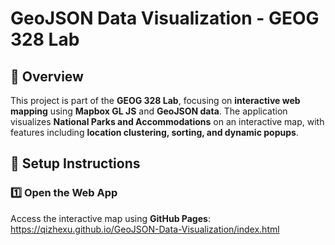  # GeoJSON Data Visualization - GEOG 328 Lab

## 📖 Overview
This project is part of the **GEOG 328 Lab**, focusing on **interactive web mapping** using **Mapbox GL JS** and **GeoJSON data**. The application visualizes **National Parks and Accommodations** on an interactive map, with features including **location clustering, sorting, and dynamic popups**.

## 🔧 Setup Instructions
### **1️⃣ Open the Web App**
Access the interactive map using **GitHub Pages**:
https://qizhexu.github.io/GeoJSON-Data-Visualization/index.html

